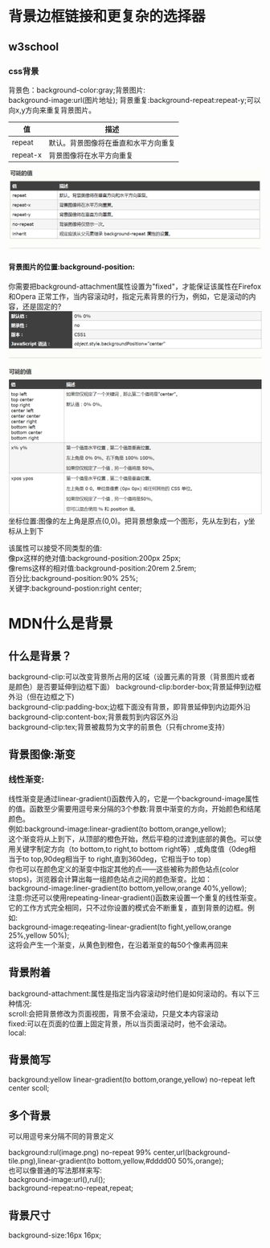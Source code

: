 # 背景边框链接和更复杂的选择器
## w3school
### css背景
  背景色：background-color:gray;背景图片:  
  background-image:url(图片地址); 背景重复:background-repeat:repeat-y;可以向x,y方向来重复背景图片。

  值|描述
  ---|---
  repeat|默认。背景图像将在垂直和水平方向重复
  repeat-x|背景图像将在水平方向重复


  ![Alt text](images/b_css.png)
  #### 背景图片的位置:background-position:
  你需要把background-attachment属性设置为"fixed"，才能保证该属性在Firefox和Opera 正常工作，当内容滚动时，指定元素背景的行为，例如，它是滚动的内容，还是固定的?
  ![Alt text](images/css_b.png)  
  坐标位置:图像的左上角是原点(0,0)。把背景想象成一个图形，先从左到右，y坐标从上到下  

  该属性可以接受不同类型的值:  
  像px这样的绝对值:background-position:200px 25px;  
  像rems这样的相对值:background-position:20rem 2.5rem;  
  百分比:background-position:90%  25%;  
  关键字:background-postion:right center;  


# MDN什么是背景
## 什么是背景？
background-clip:可以改变背景所占用的区域（设置元素的背景（背景图片或者是颜色）是否要延伸到边框下面）
background-clip:border-box;背景延伸到边框外沿（但在边框之下)  
background-clip:padding-box;边框下面没有背景，即背景延伸到内边距外沿  
background-clip:content-box;背景裁剪到内容区外沿  
background-clip:tex;背景被裁剪为文字的前景色（只有chrome支持）  
## 背景图像:渐变  
### 线性渐变:  
线性渐变是通过linear-gradient()函数传入的，它是一个background-image属性的值。函数至少需要用逗号来分隔的3个参数:背景中渐变的方向，开始颜色和结尾颜色。  
例如:background-image:linear-gradient(to bottom,orange,yellow);  
这个渐变将从上到下，从顶部的橙色开始，然后平稳的过渡到底部的黄色。可以使用关键字制定方向（to bottom,to right,to bottom right等）,或角度值（0deg相当于to top,90deg相当于  to right,直到360deg，它相当于to top）  
你也可以在颜色定义的渐变中指定其他的点——这些被称为颜色站点(color stops)，浏览器会计算出每一组颜色站点之间的颜色渐变。比如：  
background-image:liner-gradient(to bottom,yellow,orange 40%,yellow);  
注意:你还可以使用repeating-linear-gradient()函数来设置一个重复的线性渐变。它的工作方式完全相同，只不过你设置的模式会不断重复，直到背景的边框。例如:  
background-image:reqeating-linear-gradient(to fight,yellow,orange 25%,yellow 50%);  
这将会产生一个渐变，从黄色到橙色，在沿着渐变的每50个像素再回来  
## 背景附着  
background-attachment:属性是指定当内容滚动时他们是如何滚动的。有以下三种情况:  
scroll:会把背景修改为页面视图，背景不会滚动，只是文本内容滚动  
fixed:可以在页面的位置上固定背景，所以当页面滚动时，他不会滚动。  
local:  
## 背景简写  
background:yellow linear-gradient(to bottom,orange,yellow) no-repeat left center scoll;  
## 多个背景  
可以用逗号来分隔不同的背景定义  

background:rul(image.png) no-repeat 99% center,url(background-tile.png),linear-gradient(to bottom,yellow,#dddd00 50%,orange);  
也可以像普通的写法那样来写:  
background-image:url(),rul();  
background-repeat:no-repeat,repeat;  
## 背景尺寸  
background-size:16px 16px;  

 
